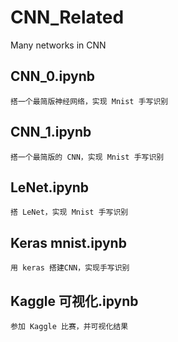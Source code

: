 # CNN_Related
Many networks in CNN


CNN_0.ipynb
------------
    搭一个最简版神经网络，实现 Mnist 手写识别
    
CNN_1.ipynb
------------
    搭一个最简版的 CNN，实现 Mnist 手写识别
    
LeNet.ipynb
------------
    搭 LeNet，实现 Mnist 手写识别
    
Keras mnist.ipynb
------------
    用 keras 搭建CNN，实现手写识别

Kaggle 可视化.ipynb
------------
    参加 Kaggle 比赛，并可视化结果
    
